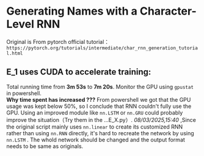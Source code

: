 # Generating Names with a Character-Level RNN
 Original is From pytorch official tutorial：`https://pytorch.org/tutorials/intermediate/char_rnn_generation_tutorial.html`
## E_1 uses CUDA to accelerate training:  
Total running time from **3m 53s** to **7m 20s**. Monitor the GPU using `gpustat` in powershell.  
**Why time spent has increased ???** From powershell we got that the GPU usage was kept below 50%, so I conclude that RNN couldn't fully use the GPU. Using an improved module like `nn.LSTM` or `nn.GRU` could probably improve the situation（Try them in the ...E_X.py）. *08/03/2025,15:40* ,Since the original script mainly uses `nn.linear` to create its customized RNN rather than using `nn.RNN` directly, it's hard to recreate the network by using `nn.LSTM` . The whold network should be changed and the output format needs to be same as originals. 
